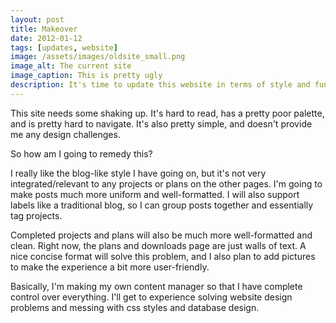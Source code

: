 ```yaml
---
layout: post
title: Makeover
date: 2012-01-12
tags: [updates, website]
image: /assets/images/oldsite_small.png
image_alt: The current site
image_caption: This is pretty ugly
description: It's time to update this website in terms of style and functionality.  I'll be remodeling the projects and plans pages as well as creating my own online content management system.
---
```


This site needs some shaking up. It's hard to read, has a pretty poor palette, and is pretty hard to navigate. It's also pretty simple, and doesn't provide me any design challenges.

So how am I going to remedy this?

<!--more-->

I really like the blog-like style I have going on, but it's not very integrated/relevant to any projects or plans on the other pages. I'm going to make posts much more uniform and well-formatted. I will also support labels like a traditional blog, so I can group posts together and essentially tag projects.

Completed projects and plans will also be much more well-formatted and clean. Right now, the plans and downloads page are just walls of text. A nice concise format will solve this problem, and I also plan to add pictures to make the experience a bit more user-friendly.

Basically, I'm making my own content manager so that I have complete control over everything. I'll get to experience solving website design problems and messing with css styles and database design.
